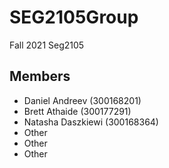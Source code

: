 # SEG2105Group
Fall 2021 Seg2105 

## Members
  - Daniel Andreev (300168201)
  - Brett Athaide (300177291)
  - Natasha Daszkiewi (300168364)
  - Other
  - Other
  - Other

